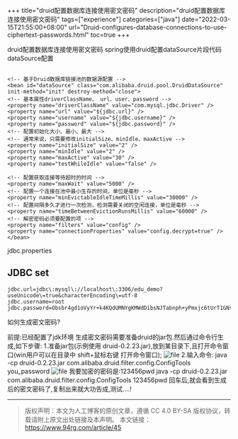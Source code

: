 +++
title="druid配置数据库连接使用密文密码"
description="druid配置数据库连接使用密文密码"
tags=["experience"]
categories=["java"]
date="2022-03-15T21:55:00+08:00" 
url="Druid-configures-database-connections-to-use-ciphertext-passwords.html"
toc=true
+++

druid配置数据库连接使用密文密码
spring使用druid配置dataSource片段代码
dataSource配置
```

<!-- 基于Druid数据库链接池的数据源配置 -->
<bean id="dataSource" class="com.alibaba.druid.pool.DruidDataSource" init-method="init" destroy-method="close">
<!-- 基本属性driverClassName、 url、user、password -->
<property name="driverClassName" value="com.mysql.jdbc.Driver" />
<property name="url" value="${jdbc.url}" />
<property name="username" value="${jdbc.username}" />
<property name="password" value="${jdbc.password}" />
<!-- 配置初始化大小、最小、最大 -->
<!-- 通常来说，只需要修改initialSize、minIdle、maxActive -->
<property name="initialSize" value="2" />
<property name="minIdle" value="2" />
<property name="maxActive" value="30" />
<property name="testWhileIdle" value="false" />

<!-- 配置获取连接等待超时的时间 -->
<property name="maxWait" value="5000" />
<!-- 配置一个连接在池中最小生存的时间，单位是毫秒 -->
<property name="minEvictableIdleTimeMillis" value="30000" />
<!-- 配置间隔多久才进行一次检测，检测需要关闭的空闲连接，单位是毫秒 -->
<property name="timeBetweenEvictionRunsMillis" value="60000" />
<!-- 解密密码必须要配置的项 -->
<property name="filters" value="config" />
<property name="connectionProperties" value="config.decrypt=true" />
</bean>
```

jdbc.properties
## JDBC set

```
jdbc.url=jdbc\:mysql\://localhost\:3306/edu_demo?useUnicode\=true&characterEncoding\=utf-8
jdbc.username=root
jdbc.password=Obsbr4gd1oVyYr+k4KQdUMNYgKMWdDibsNJTabnph+yPmxjc6tUrT1GNsPDqa9ZvTF9QvaRD86H+Zn/H+yz2jA\=\=
```
如何生成密文密码?

前提:已经配置了jdk环境
生成密文密码需要准备druid的jar包.然后通过命令行生成,如下步骤:
1.准备jar包(示例使用 druid-0.2.23.jar),放到某目录下,且打开命令窗口(win用户可以在目录中 shift+鼠标右键 打开命令窗口);
![file](http://static.gzcx.net/oneblog/article/20191129214550921.png)
2.输入命令:
java -cp druid-0.2.23.jar com.alibaba.druid.filter.config.ConfigTools you_password
![file](http://static.gzcx.net/oneblog/article/20191129214613978.png)
我要加密的密码是:123456pwd
java -cp druid-0.2.23.jar com.alibaba.druid.filter.config.ConfigTools 123456pwd
回车后,就会看到生成后的密文密码了,复制出来就大功告成,测试....!

------

> 版权声明：本文为人工博客的原创文章，遵循 CC 4.0 BY-SA 版权协议，转载请附上原文出处链接及本声明。
本文链接：https://www.94rg.com/article/45

